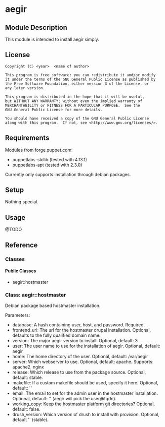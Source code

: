 # aegir

## Module Description

This module is intended to install aegir simply.

## License

    Copyright (C) <year>  <name of author>

    This program is free software: you can redistribute it and/or modify
    it under the terms of the GNU General Public License as published by
    the Free Software Foundation, either version 3 of the License, or
    any later version.

    This program is distributed in the hope that it will be useful,
    but WITHOUT ANY WARRANTY; without even the implied warranty of
    MERCHANTABILITY or FITNESS FOR A PARTICULAR PURPOSE.  See the
    GNU General Public License for more details.

    You should have received a copy of the GNU General Public License
    along with this program.  If not, see <http://www.gnu.org/licenses/>.


## Requirements

Modules from forge.puppet.com:

* puppetlabs-stdlib (tested with 4.13.1)
* puppetlabs-apt (tested with 2.3.0)

Currently only supports installation through debian packages.

## Setup

Nothing special.

## Usage

@TODO

## Reference

### Classes

#### Public Classes

* aegir::hostmaster

### Class: aegir::hostmaster

Debian package based hostmaster installation.

Parameters:

* database: A hash containing user, host, and password. Required.
* frontend_url: The url for the hostmaster drupal installation. Optional, defaults to the fully qualified domain name.
* version: The major aegir version to install. Optional, default: 3
* user: The user name to use for the installation of aegir. Optional, default: aegir
* home: The home directory of the user. Optional, default: /var/aegir
* server: Which webserver to use. Optional, default: apache. Supports: apache2, nginx
* release: Which release to use from the package source. Optional, default: stable.
* makefile: If a custom makefile should be used, specify it here. Optional, default: ''
* email: The email to set for the admin user in the hostmaster installation. Optional, default: '' (aegir will pick the user@fqdn).
* working_copy: Keep the hostmaster platform git directories? Optional, default: false.
* drush_version: Which version of drush to install with provision. Optional, default '' (stable).
